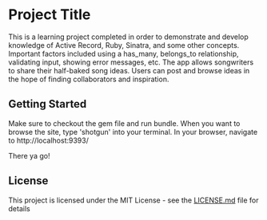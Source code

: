 # Project Title

This is a learning project completed in order to demonstrate and develop knowledge of Active Record, Ruby, Sinatra, and some other concepts. Important factors included using a has_many, belongs_to relationship, validating input, showing error messages, etc. The app allows songwriters to share their half-baked song ideas. Users can post and browse ideas in the hope of finding collaborators and inspiration.

## Getting Started

Make sure to checkout the gem file and run bundle. When you want to browse the site, type 'shotgun' into your terminal. In your browser, navigate to http://localhost:9393/

There ya go!

## License

This project is licensed under the MIT License - see the [LICENSE.md](LICENSE.md) file for details
